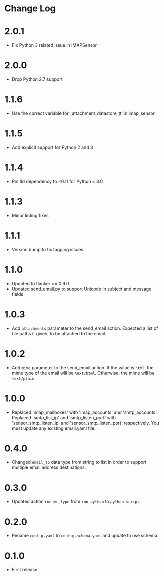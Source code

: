 # Change Log

# 2.0.1

- Fix Python 3 related issue in IMAPSensor

# 2.0.0

* Drop Python 2.7 support

# 1.1.6

- Use the correct variable for _attachment_datastore_ttl in imap_sensor.
# 1.1.5

- Add explicit support for Python 2 and 3

# 1.1.4

- Pin tld dependency to <0.11 for Python < 3.0

# 1.1.3

- Minor linting fixes

# 1.1.1

- Version bump to fix tagging issues

# 1.1.0

- Updated to flanker >= 0.9.0
- Updated send_email.py to support Unicode in subject and message fields

# 1.0.3

- Add `attachments` parameter to the send_email action. Expected a list of file paths if given, to be attached to the email.

# 1.0.2

- Add `mime` parameter to the send_email action.  If the value is `html`, the mime type of the email will be `text/html`.  Otherwise, the mime will be `text/plain`.

# 1.0.0

- Replaced 'imap_mailboxes' with 'imap_accounts' and 'smtp_accounts'. Replaced 'smtp_list_ip'
  and 'smtp_listen_port' with 'sensor_smtp_listen_ip' and 'sensor_smtp_listen_port' respectively.
  You must update any existing email.yaml file.

# 0.4.0

- Changed `email_to` data type from string to list in order to support multiple email address
  destinations.

# 0.3.0

- Updated action `runner_type` from `run-python` to `python-script`

# 0.2.0

- Rename `config.yaml` to `config.schema.yaml` and update to use schema.

# 0.1.0

- First release 
